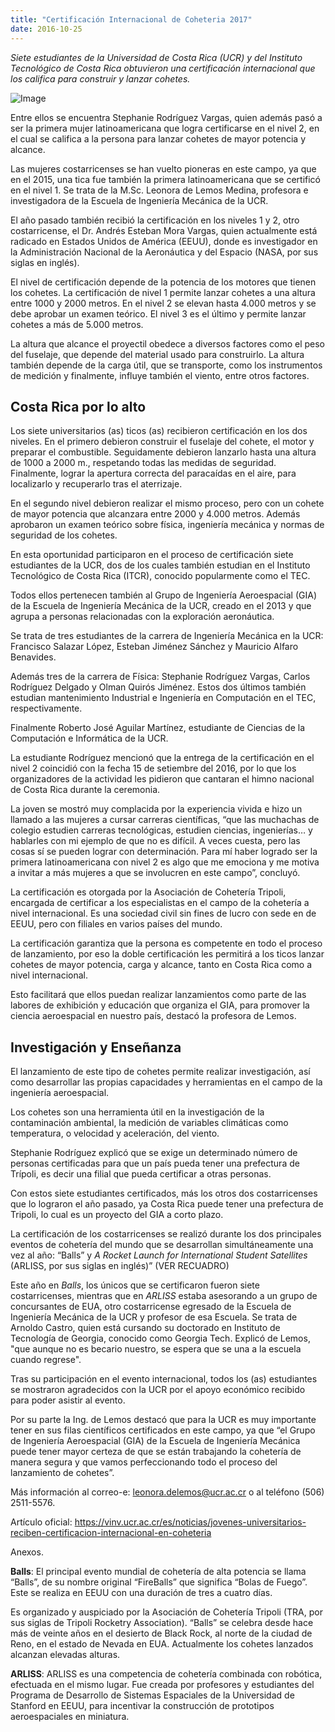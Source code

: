 ```yaml
---
title: "Certificación Internacional de Coheteria 2017"
date: 2016-10-25
---
```


_Siete estudiantes de la Universidad de Costa Rica (UCR) y del Instituto Tecnológico de Costa Rica obtuvieron una certificación internacional  que los califica para construir y lanzar cohetes._

![Image](https://vinv.ucr.ac.cr/sites/default/files/styles/imagenes/public/1._certificacion-internacional.jpg?itok=MrVlsz6_)

Entre ellos se encuentra Stephanie Rodríguez Vargas, quien además pasó a ser la primera mujer latinoamericana que logra certificarse en el  nivel 2, en el cual se califica a la persona para lanzar cohetes de mayor potencia y alcance.

Las mujeres costarricenses se han vuelto pioneras en este campo, ya que en el 2015, una tica fue también la primera latinoamericana que se certificó en el nivel 1. Se trata de la M.Sc. Leonora de Lemos Medina, profesora e investigadora de la Escuela de Ingeniería Mecánica de la UCR.

El año pasado también recibió la certificación en los niveles 1 y 2, otro costarricense, el Dr. Andrés Esteban Mora Vargas, quien  actualmente está radicado en Estados Unidos de América (EEUU), donde es investigador en la Administración Nacional de la Aeronáutica y del Espacio (NASA, por sus siglas en inglés).

El nivel de certificación depende de la potencia de los motores que tienen los cohetes. La certificación de nivel 1 permite lanzar cohetes a una altura entre 1000 y 2000 metros. En el nivel 2 se elevan hasta 4.000 metros y se debe aprobar un examen teórico. El nivel 3 es el último y permite lanzar cohetes a más de 5.000 metros.

La altura que alcance el proyectil obedece a diversos factores como el peso del fuselaje, que depende del material usado para construirlo. La altura también depende de la carga útil, que se transporte, como los instrumentos de medición y  finalmente, influye también el viento, entre otros factores.

## Costa Rica por lo alto

Los siete universitarios (as) ticos (as) recibieron certificación en los dos niveles. En el primero debieron construir el fuselaje del cohete, el motor y preparar el combustible. Seguidamente debieron lanzarlo hasta una altura de 1000 a 2000 m., respetando todas las medidas de seguridad. Finalmente, lograr la apertura correcta del paracaídas en el aire, para localizarlo y recuperarlo tras el aterrizaje.

En el segundo nivel debieron realizar el mismo proceso, pero con un cohete de mayor potencia que alcanzara entre 2000 y 4.000 metros. Además aprobaron un examen teórico sobre física, ingeniería mecánica y normas de seguridad de los cohetes.

En esta oportunidad participaron en el proceso de certificación siete estudiantes de la UCR, dos de los cuales también estudian en el Instituto Tecnológico de Costa Rica (ITCR), conocido popularmente como  el TEC.

Todos ellos pertenecen también al Grupo de Ingeniería Aeroespacial (GIA) de la Escuela de Ingeniería Mecánica de la UCR, creado en el 2013 y que agrupa a personas relacionadas con la exploración aeronáutica.

Se trata de tres estudiantes de la carrera de Ingeniería Mecánica en la UCR: Francisco Salazar López, Esteban Jiménez Sánchez y Mauricio Alfaro Benavides.

Además tres de la carrera de Física: Stephanie Rodríguez Vargas, Carlos Rodríguez Delgado y Olman Quirós Jiménez. Estos dos últimos también estudian mantenimiento Industrial e Ingeniería en Computación en el TEC, respectivamente.

Finalmente Roberto José Aguilar Martínez, estudiante de Ciencias de la Computación e Informática de la UCR.

La estudiante Rodríguez mencionó que la entrega de la certificación en el nivel 2  coincidió con la fecha 15 de setiembre del 2016, por lo que los organizadores de la actividad les pidieron que cantaran el himno nacional de Costa Rica durante la ceremonia.

La joven se mostró muy complacida por la experiencia vivida e hizo un llamado a las mujeres a cursar carreras científicas, “que las muchachas de colegio estudien carreras tecnológicas,  estudien ciencias, ingenierías… y hablarles con mi ejemplo de que no es difícil. A veces cuesta, pero las cosas sí se pueden lograr con determinación. Para mí haber logrado ser la primera latinoamericana con nivel 2 es algo que me emociona y me motiva a invitar a más mujeres a que se involucren en este campo”, concluyó.

La certificación es otorgada por la Asociación de Cohetería Tripoli, encargada de certificar a los especialistas en el campo de la cohetería a nivel internacional. Es una sociedad civil sin fines de lucro con sede en de EEUU, pero con filiales en varios países del mundo.

La certificación garantiza que la persona es competente en todo el proceso de lanzamiento, por eso la doble certificación les permitirá a los ticos lanzar cohetes de mayor potencia, carga y alcance, tanto en Costa Rica como a nivel internacional.

Esto facilitará que ellos puedan realizar lanzamientos como parte de las labores de exhibición y educación que organiza el GIA, para promover la ciencia aeroespacial en nuestro país, destacó la profesora de Lemos.

## Investigación y Enseñanza

El lanzamiento de este tipo de cohetes permite realizar investigación, así como desarrollar las propias capacidades y herramientas en el campo de la ingeniería aeroespacial.

Los cohetes son una herramienta útil en la investigación de la contaminación ambiental, la medición de variables climáticas como  temperatura, o velocidad y aceleración, del viento.

Stephanie Rodríguez explicó que se exige un determinado número de personas certificadas para que un país pueda tener una prefectura de Trípoli, es decir una filial que pueda certificar a otras personas.

Con estos siete estudiantes certificados, más los otros dos costarricenses que lo lograron el año pasado, ya Costa Rica puede tener una prefectura de Tripoli, lo cual es un proyecto del GIA a corto plazo.

La certificación de los costarricenses se realizó durante los dos principales eventos de cohetería del mundo que se desarrollan simultáneamente una vez al año: “Balls” y _A Rocket Launch for International Student Satellites_ (ARLISS, por sus siglas en inglés)” (VER RECUADRO)

Este año en _Balls_, los únicos que se certificaron fueron siete costarricenses, mientras que en _ARLISS_ estaba asesorando a un grupo de concursantes de EUA, otro costarricense egresado de la Escuela de Ingeniería Mecánica de la UCR y profesor de esa Escuela. Se trata de Arnoldo Castro, quien está cursando su doctorado en Instituto de Tecnología de Georgia, conocido como Georgia Tech. Explicó de Lemos, "que  aunque no es becario nuestro, se espera que se una a la escuela cuando regrese".

Tras su participación en el evento internacional, todos los (as) estudiantes se mostraron agradecidos con la UCR por el apoyo económico recibido para poder asistir al evento.

Por su parte la Ing.  de Lemos destacó que para la UCR es muy importante tener en sus filas científicos certificados en este campo, ya que “el Grupo de Ingeniería Aeroespacial (GIA) de la Escuela de Ingeniería Mecánica puede tener mayor certeza de que se están trabajando la cohetería de manera segura y que vamos perfeccionando todo el proceso del lanzamiento de cohetes”.

Más información al correo-e: leonora.delemos@ucr.ac.cr o al teléfono (506) 2511-5576.

Artículo oficial: https://vinv.ucr.ac.cr/es/noticias/jovenes-universitarios-reciben-certificacion-internacional-en-coheteria

Anexos.

**Balls**:
El principal evento mundial de cohetería de alta potencia se llama “Balls”, de su nombre original “FireBalls” que significa “Bolas de Fuego”. Este se realiza en EEUU  con una duración de  tres a cuatro días.

Es organizado y auspiciado por la Asociación de Cohetería Tripoli (TRA, por sus siglas de Tripoli Rocketry Association). “Balls”  se celebra desde hace más de veinte años en el desierto de Black Rock, al norte de la ciudad de Reno, en el estado de Nevada en EUA. Actualmente los cohetes lanzados alcanzan elevadas alturas.

**ARLISS**:
ARLISS es una competencia de cohetería combinada con robótica, efectuada en el mismo lugar. Fue creada por profesores y estudiantes del Programa de Desarrollo de Sistemas Espaciales de la Universidad de Stanford en EEUU, para incentivar la construcción de prototipos aeroespaciales en miniatura.
